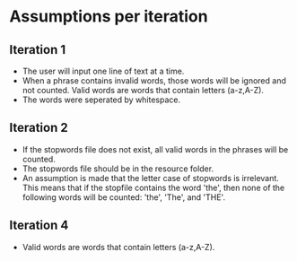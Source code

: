 # Assumptions per iteration

## Iteration 1
- The user will input one line of text at a time.
- When a phrase contains invalid words, those words will be ignored and not counted. Valid words are words that contain letters (a-z,A-Z).
- The words were seperated by whitespace.
## Iteration 2
- If the stopwords file does not exist, all valid words in the phrases will be counted.
- The stopwords file should be in the resource folder.
- An assumption is made that the letter case of stopwords is irrelevant. This means that if the stopfile contains the word 'the', then none of the following words will be counted: 'the', 'The', and 'THE'.
## Iteration 4
-  Valid words are words that contain letters (a-z,A-Z).